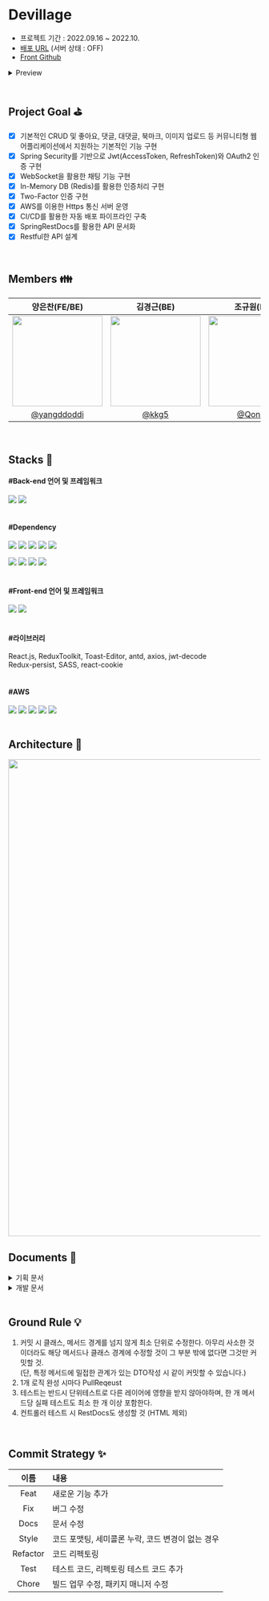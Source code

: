 # Devillage
- 프로젝트 기간 : 2022.09.16 ~ 2022.10.
- [배포 URL](https://dev-illage.com/) (서버 상태 : OFF)
- [Front Github](https://github.com/yangddoddi/devillage-front)
<details>
    <summary>Preview</summary>

![image](https://user-images.githubusercontent.com/97802103/197799722-9081c549-79ac-478f-8e01-b6bb9adcbad7.png)
![image](https://user-images.githubusercontent.com/97802103/197799863-d5ebbf41-0433-4528-87b3-93138ea9b239.png)
![image](https://user-images.githubusercontent.com/97802103/197799947-dffc0ee3-397d-41a5-b278-c4295c5e1484.png)
![image](https://user-images.githubusercontent.com/97802103/197800086-c02b68ec-f29b-42e0-87ba-8511884ed869.png)
![image](https://user-images.githubusercontent.com/97802103/197800864-38a3a794-951c-4048-87f5-7e88f41b1a52.png)



</details>
<br>

## Project Goal :golf:

- [x] 기본적인 CRUD 및 좋아요, 댓글, 대댓글, 북마크, 이미지 업로드 등 커뮤니티형 웹 어플리케이션에서 지원하는 기본적인 기능 구현
- [x] Spring Security를 기반으로 Jwt(AccessToken, RefreshToken)와 OAuth2 인증 구현
- [x] WebSocket을 활용한 채팅 기능 구현
- [x] In-Memory DB (Redis)를 활용한 인증처리 구현
- [x] Two-Factor 인증 구현
- [x] AWS를 이용한 Https 통신 서버 운영
- [x] CI/CD를 활용한 자동 배포 파이프라인 구축
- [x] SpringRestDocs를 활용한 API 문서화
- [x] Restful한 API 설계
<br>

## Members :family:

|양은찬(FE/BE)|김경근(BE)|조규원(BE)|강지원(BE)|
|:--:|:--:|:--:|:--:|
|<img src="https://avatars.githubusercontent.com/u/97802103?v=4" width="180px">|<img src="https://avatars.githubusercontent.com/u/97646802?v=4" width="180px">|<img src="https://avatars.githubusercontent.com/u/54241806?v=4" width="180px">|<img src="https://user-images.githubusercontent.com/102658715/196131971-c2e4bd73-0865-4960-9b1a-3da4fcdb7183.PNG" width="180px">|
|[@yangddoddi](https://github.com/yangddoddi)|[@kkg5](https://github.com/kkg5)|[@Qone2](https://github.com/Qone2)|[@gangdodan](https://github.com/gangdodan)|


                                                                                                                                         
<br>

## Stacks :wrench:

#### #Back-end 언어 및 프레임워크

<img src="https://img.shields.io/badge/JAVA-007396?style=for-the-badge&logo=java&logoColor=white"> <img src="https://img.shields.io/badge/SpringBoot-6DB33F?style=for-the-badge&logo=SpringBoot&logoColor=white">
<br>
<br>

#### #Dependency

<img src="https://img.shields.io/badge/SpringDataJPA-007396?style=for-the-badge&logo=SpringDataJPA&logoColor=white"> <img src="https://img.shields.io/badge/redis-DC382D?style=for-the-badge&logo=redis&logoColor=white"> <img src="https://img.shields.io/badge/Oauth2-DC382D?style=for-the-badge&logo=Oauth2&logoColor=white"> <img src="https://img.shields.io/badge/SpringValidation-6DB33F?style=for-the-badge&logo=SpringValidation&logoColor=white"> <img src="https://img.shields.io/badge/springSecurity-6DB33F?style=for-the-badge&logo=springSecurity&logoColor=white">

<img src="https://img.shields.io/badge/MySQL-4479A1?style=for-the-badge&logo=MySQL&logoColor=white"> <img src="https://img.shields.io/badge/QueryDSL-4479A1?style=for-the-badge&logo=QueryDSL&logoColor=white"> <img src="https://img.shields.io/badge/LOMBOK-4479A1?style=for-the-badge&logo=LOMBOK&logoColor=white"> <img src="https://img.shields.io/badge/SpringRestDocs-4479A1?style=for-the-badge&logo=SpringRestDocs&logoColor=white">
<br>
<br>


#### #Front-end 언어 및 프레임워크

<img src="https://img.shields.io/badge/Javascript-F7DF1E?style=for-the-badge&logo=Javascript&logoColor=white"> <img src="https://img.shields.io/badge/React-61DAFB?style=for-the-badge&logo=React&logoColor=white">
<br>
<br>

#### #라이브러리

React.js, ReduxToolkit, Toast-Editor, antd, axios, jwt-decode <br />
Redux-persist, SASS, react-cookie
<br>
<br>

#### #AWS

<img src="https://img.shields.io/badge/Amazon EC2-FF9900?style=for-the-badge&logo=Amazon EC2&logoColor=white"> <img src="https://img.shields.io/badge/Amazon S3-569A31?style=for-the-badge&logo=Amazon S3&logoColor=white"> <img src="https://img.shields.io/badge/Javascript-F7DF1E?style=for-the-badge&logo=Javascript&logoColor=white"> <img src="https://img.shields.io/badge/ELB-F7DF1E?style=for-the-badge&logo=ELB&logoColor=white">
<img src="https://img.shields.io/badge/ElasticCache-F7DF1E?style=for-the-badge&logo=ElasticCache&logoColor=white">
<br>
<br>

## Architecture :triangular_ruler:
<img src="https://user-images.githubusercontent.com/102658715/196734704-56d1c616-7546-441c-b73f-d61b4405ef8d.png" width="950">

<br>

## Documents :file_folder:

<details>
    <summary>기획 문서</summary>

- [요건 정의](https://ilyadelavie.notion.site/320d8097e3e943eea675e560bb2b0d1f)
- [정책서](https://ilyadelavie.notion.site/edc37f90d8104e45a7c297f630afd1a1)
- [Flow chart](https://ilyadelavie.notion.site/Flow-Chart-51b10f6d002349ba9296890e0071a333)
- [시나리오 정의서](https://ilyadelavie.notion.site/9f97ae4679f44d37bf517ee9151ed5b8)

</details>

<details>
    <summary>개발 문서</summary>

- [API](https://ilyadelavie.notion.site/d77663d629b9456487067a73397ec29f?v=a12dc9c5377a4e5f972d9eb2a47b20e9)
- [ERD](https://www.erdcloud.com/d/Ny3Nm3SXFKjY3KWSh)
- [Sequence Diagram](https://ilyadelavie.notion.site/Flow-Chart-51b10f6d002349ba9296890e0071a333)
- [클라이언트 통신](https://ilyadelavie.notion.site/3b79acf1bce94b2289d52f30016b377b)

</details>
<br>

## Ground Rule :bulb:
1. 커밋 시 클래스, 메서드 경계를 넘지 않게 최소 단위로 수정한다.
아무리 사소한 것이더라도 해당 메서드나 클래스 경계에 수정할 것이 그 부분 밖에 없다면 그것만 커밋할 것.  
(단, 특정 메서드에 밀접한 관계가 있는 DTO작성 시 같이 커밋할 수 있습니다.)
2. 1개 로직 완성 시마다 PullReqeust
3. 테스트는 반드시 단위테스트로 다른 레이어에 영향을 받지 않아야하며, 한 개 메서드당 실패 테스트도 최소 한 개 이상 포함한다.
4. 컨트롤러 테스트 시 RestDocs도 생성할 것 (HTML 제외)
<br>

## Commit Strategy :sparkles:
|이름|내용|
|:--:|:--|
|Feat|새로운 기능 추가|
|Fix|버그 수정|
|Docs|문서 수정|
|Style|코드 포맷팅, 세미콜론 누락, 코드 변경이 없는 경우|
|Refactor|코드 리펙토링|
|Test|테스트 코드, 리펙토링 테스트 코드 추가|
|Chore|빌드 업무 수정, 패키지 매니저 수정|


